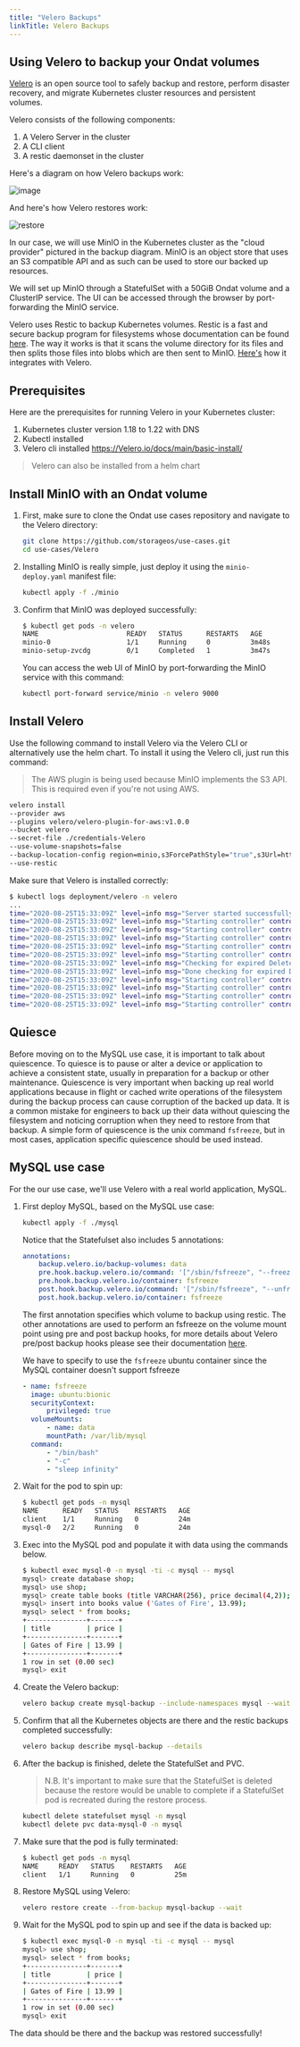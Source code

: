 ```yaml
---
title: "Velero Backups"
linkTitle: Velero Backups
---
```


## Using Velero to backup your Ondat volumes

[Velero](https://velero.io/) is an open source tool to safely backup and restore, perform disaster
recovery, and migrate Kubernetes cluster resources and persistent volumes.

Velero consists of the following components:
1. A Velero Server in the cluster
1. A CLI client
1. A restic daemonset in the cluster

Here's a diagram on how Velero backups work:

![image](/images/docs/concepts/velero-backup.jpg)

And here's how Velero restores work:

![restore](/images/docs/concepts/velero-restore.jpg)

In our case, we will use MinIO in the Kubernetes cluster as the "cloud
provider" pictured in the backup diagram. MinIO is an object store that uses
an S3 compatible API and as such can be used to store our backed up resources.

We will set up MinIO through a StatefulSet with a 50GiB Ondat volume and a
ClusterIP service. The UI can be accessed through the browser by port-forwarding the
MinIO service.

Velero uses Restic to backup Kubernetes volumes. Restic is a fast and secure
backup program for filesystems whose documentation can be found
[here](https://restic.readthedocs.io/en/latest/100_references.html). The way it
works is that it scans the volume directory for its files and then splits those
files into blobs which are then sent to MinIO.
[Here's](https://Velero.io/docs/main/restic/) how it integrates with Velero.

## Prerequisites

Here are the prerequisites for running Velero in your Kubernetes cluster:

1. Kubernetes cluster version 1.18 to 1.22 with DNS
1. Kubectl installed
1. Velero cli installed https://Velero.io/docs/main/basic-install/
> Velero can also be installed from a helm chart

## Install MinIO with an Ondat volume

1. First, make sure to clone the Ondat use cases repository and navigate to
the Velero directory:

    ```bash 
    git clone https://github.com/storageos/use-cases.git 
    cd use-cases/Velero
    ```

1. Installing MinIO is really simple, just deploy it using the
`minio-deploy.yaml` manifest file:

    ```bash
    kubectl apply -f ./minio
    ```

1. Confirm that MinIO was deployed successfully:

    ```bash
    $ kubectl get pods -n velero
    NAME                      READY   STATUS      RESTARTS   AGE
    minio-0                   1/1     Running     0          3m48s
    minio-setup-zvcdg         0/1     Completed   1          3m47s

    ```

    You can access the web UI of MinIO by port-forwarding the MinIO service
    with this command:

    ```bash
    kubectl port-forward service/minio -n velero 9000
    ```

## Install Velero

Use the following command to install Velero via the Velero CLI or alternatively
use the helm chart. To install it using the Velero cli, just run this command:

> The AWS plugin is being used because MinIO implements the S3 API. This is
> required even if you're not using AWS.

```bash 
velero install                                                                                   \
--provider aws                                                                                   \
--plugins velero/velero-plugin-for-aws:v1.0.0                                                    \
--bucket velero                                                                                  \
--secret-file ./credentials-Velero                                                               \
--use-volume-snapshots=false                                                                     \
--backup-location-config region=minio,s3ForcePathStyle="true",s3Url=http://minio.velero.svc:9000 \
--use-restic
```

Make sure that Velero is installed correctly:

```bash
$ kubectl logs deployment/velero -n velero
...
time="2020-08-25T15:33:09Z" level=info msg="Server started successfully" logSource="pkg/cmd/server/server.go:881"
time="2020-08-25T15:33:09Z" level=info msg="Starting controller" controller=restic-repository logSource="pkg/controller/generic_controller.go:76"
time="2020-08-25T15:33:09Z" level=info msg="Starting controller" controller=restore logSource="pkg/controller/generic_controller.go:76"
time="2020-08-25T15:33:09Z" level=info msg="Starting controller" controller=backup-sync logSource="pkg/controller/generic_controller.go:76"
time="2020-08-25T15:33:09Z" level=info msg="Starting controller" controller=backup logSource="pkg/controller/generic_controller.go:76"
time="2020-08-25T15:33:09Z" level=info msg="Starting controller" controller=backup-deletion logSource="pkg/controller/generic_controller.go:76"
time="2020-08-25T15:33:09Z" level=info msg="Checking for expired DeleteBackupRequests" controller=backup-deletion logSource="pkg/controller/backup_deletion_controller.go:551"
time="2020-08-25T15:33:09Z" level=info msg="Done checking for expired DeleteBackupRequests" controller=backup-deletion logSource="pkg/controller/backup_deletion_controller.go:579"
time="2020-08-25T15:33:09Z" level=info msg="Starting controller" controller=schedule logSource="pkg/controller/generic_controller.go:76"
time="2020-08-25T15:33:09Z" level=info msg="Starting controller" controller=downloadrequest logSource="pkg/controller/generic_controller.go:76"
time="2020-08-25T15:33:09Z" level=info msg="Starting controller" controller=gc-controller logSource="pkg/controller/generic_controller.go:76"
time="2020-08-25T15:33:09Z" level=info msg="Starting controller" controller=serverstatusrequest logSource="pkg/controller/generic_controller.go:76"
```
## Quiesce

Before moving on to the MySQL use case, it is important to talk about quiescence.
To quiesce is to pause or alter a device or application to achieve a consistent
state, usually in preparation for a backup or other maintenance. Quiescence is
very important when backing up real world applications because in flight or
cached write operations of the filesystem during the backup process can cause
corruption of the backed up data. It is a common mistake for engineers to back
up their data without quiescing the filesystem and noticing corruption when they need to
restore from that backup. A simple form of quiescence is the unix command
`fsfreeze`, but in most cases, application specific quiescence should be used instead.

## MySQL use case

For the our use case, we'll use Velero with a real world application, MySQL.

1. First deploy MySQL, based on the MySQL use case:

    ```bash 
    kubectl apply -f ./mysql 
    ```

    Notice that the Statefulset also includes 5 annotations:

    ```yaml 
    annotations:
        backup.velero.io/backup-volumes: data
        pre.hook.backup.velero.io/command: '["/sbin/fsfreeze", "--freeze", "/var/lib/mysql"]'
        pre.hook.backup.velero.io/container: fsfreeze
        post.hook.backup.velero.io/command: '["/sbin/fsfreeze", "--unfreeze", "/var/lib/mysql"]'
        post.hook.backup.velero.io/container: fsfreeze
    ```

    The first annotation specifies which volume to backup using restic. The other
    annotations are used to perform an fsfreeze on the volume mount point using pre
    and post backup hooks, for more details about Velero pre/post backup hooks
    please see their documentation [here](https://Velero.io/docs/main/hooks/).

    We have to specify to use the `fsfreeze` ubuntu container since the MySQL
    container doesn't support fsfreeze

    ```yaml
    - name: fsfreeze
      image: ubuntu:bionic
      securityContext:
          privileged: true
      volumeMounts:
          - name: data
          mountPath: /var/lib/mysql
      command:
          - "/bin/bash"
          - "-c"
          - "sleep infinity"
    ```

1. Wait for the pod to spin up:

    ```bash 
    $ kubectl get pods -n mysql
    NAME      READY   STATUS    RESTARTS   AGE
    client    1/1     Running   0          24m
    mysql-0   2/2     Running   0          24m
    ```

1. Exec into the MySQL pod and populate it with data using the commands below.

    ```bash 
    $ kubectl exec mysql-0 -n mysql -ti -c mysql -- mysql
    mysql> create database shop;
    mysql> use shop;
    mysql> create table books (title VARCHAR(256), price decimal(4,2));
    mysql> insert into books value ('Gates of Fire', 13.99);
    mysql> select * from books;
    +---------------+-------+
    | title         | price |
    +---------------+-------+
    | Gates of Fire | 13.99 |
    +---------------+-------+
    1 row in set (0.00 sec)
    mysql> exit
    ```

1. Create the Velero backup:

    ```bash 
    velero backup create mysql-backup --include-namespaces mysql --wait
    ```

1. Confirm that all the Kubernetes objects are there and the restic backups
completed successfully:

    ```bash 
    velero backup describe mysql-backup --details
    ```

1. After the backup is finished, delete the StatefulSet and PVC.


    > N.B. It's important to make sure that the StatefulSet is deleted because the
    > restore would be unable to complete if a StatefulSet pod is recreated during
    > the restore process.

    ```bash 
    kubectl delete statefulset mysql -n mysql
    kubectl delete pvc data-mysql-0 -n mysql
    ```

1. Make sure that the pod is fully terminated:

    ```bash 
    $ kubectl get pods -n mysql
    NAME     READY   STATUS    RESTARTS   AGE
    client   1/1     Running   0          25m
    ```

1. Restore MySQL using Velero:

    ```bash
    velero restore create --from-backup mysql-backup --wait
    ```

1. Wait for the MySQL pod to spin up and see if the data is backed up:

    ```bash
    $ kubectl exec mysql-0 -n mysql -ti -c mysql -- mysql 
    mysql> use shop; 
    mysql> select * from books;
    +---------------+-------+
    | title         | price |
    +---------------+-------+
    | Gates of Fire | 13.99 |
    +---------------+-------+
    1 row in set (0.00 sec)
    mysql> exit
    ```

The data should be there and the backup was restored successfully!
